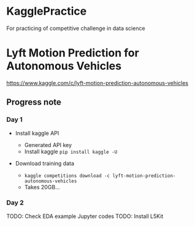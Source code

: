 # KagglePractice
For practicing of competitive challenge in data science

# Lyft Motion Prediction for Autonomous Vehicles
https://www.kaggle.com/c/lyft-motion-prediction-autonomous-vehicles

## Progress note
### Day 1

- Install kaggle API
  - Generated API key
  - Install kaggle `pip install kaggle -U`
  
- Download training data
  - `kaggle competitions download -c lyft-motion-prediction-autonomous-vehicles`
  - Takes 20GB... 

### Day 2
TODO: Check EDA example Jupyter codes
TODO: Install L5Kit

